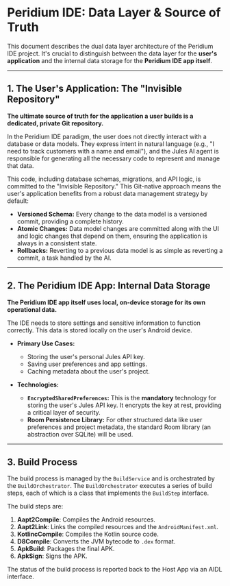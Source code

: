 # Peridium IDE: Data Layer & Source of Truth

This document describes the dual data layer architecture of the Peridium IDE project. It's crucial to distinguish between the data layer for the **user's application** and the internal data storage for the **Peridium IDE app itself**.

---

## 1. The User's Application: The "Invisible Repository"
**The ultimate source of truth for the application a user builds is a dedicated, private Git repository.**

In the Peridium IDE paradigm, the user does not directly interact with a database or data models. They express intent in natural language (e.g., "I need to track customers with a name and email"), and the Jules AI agent is responsible for generating all the necessary code to represent and manage that data.

This code, including database schemas, migrations, and API logic, is committed to the "Invisible Repository." This Git-native approach means the user's application benefits from a robust data management strategy by default:

-   **Versioned Schema:** Every change to the data model is a versioned commit, providing a complete history.
-   **Atomic Changes:** Data model changes are committed along with the UI and logic changes that depend on them, ensuring the application is always in a consistent state.
-   **Rollbacks:** Reverting to a previous data model is as simple as reverting a commit, a task handled by the AI.

---

## 2. The Peridium IDE App: Internal Data Storage
**The Peridium IDE app itself uses local, on-device storage for its own operational data.**

The IDE needs to store settings and sensitive information to function correctly. This data is stored locally on the user's Android device.

-   **Primary Use Cases:**
    -   Storing the user's personal Jules API key.
    -   Saving user preferences and app settings.
    -   Caching metadata about the user's project.

-   **Technologies:**
    -   **`EncryptedSharedPreferences`:** This is the **mandatory** technology for storing the user's Jules API key. It encrypts the key at rest, providing a critical layer of security.
    -   **Room Persistence Library:** For other structured data like user preferences and project metadata, the standard Room library (an abstraction over SQLite) will be used.

---

## 3. Build Process

The build process is managed by the `BuildService` and is orchestrated by the `BuildOrchestrator`. The `BuildOrchestrator` executes a series of build steps, each of which is a class that implements the `BuildStep` interface.

The build steps are:

1.  **Aapt2Compile**: Compiles the Android resources.
2.  **Aapt2Link**: Links the compiled resources and the `AndroidManifest.xml`.
3.  **KotlincCompile**: Compiles the Kotlin source code.
4.  **D8Compile**: Converts the JVM bytecode to `.dex` format.
5.  **ApkBuild**: Packages the final APK.
6.  **ApkSign**: Signs the APK.

The status of the build process is reported back to the Host App via an AIDL interface.
